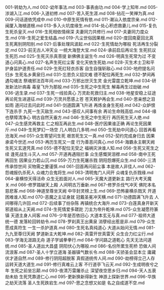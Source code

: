 001-转劫为人.md
002-幼年事法.md
003-事表由功.md
004-学上知年.md
005-涉湖入江.md
006-入道初修.md
007-苦入死生涯.md
008-拈花一笑禅为真.md
009-问话道依凭成中.md
010-中原生死情有依.md
011-潮汕入依度宗亲.md
012-闽厦入海植道根.md
013-多入火坑度缘生.md
014-处心积虑救妻儿.md
015-复仇生死杀皇灭.md
016-生死相依情绵深 夫妻同力共修行.md
017-夫妻同力度众生.md
018-生死之爱生结晶.md
019-凡尘世俗因果根.md
020-度回南夏回北真 生死离别阴阳别.md
021-后事处理风波起.md
022-生死情劫为哪般 死活再生分裂定.md
023-前无古人冲天业 一统大海登大宝.md
024-承前启后再论生 生死抗议生死历.md
025-生死灭杀真菩提 新佛佛主诞生今.md
026-明真生死常为过 不变道心问真心.md
027-名声生死红尘客 变化天依生死劫.md
028-灭生术士卫和平 护身监护道责任.md
029-生死红轻衣杀客 自生自强斩敌心.md
030-地府提名问归乡 生死名乡黄泉归.md
031-忘恩负义招灾难 德不配位再死生.md
032-梦间再遇勾魂法 祭魂邪法百年间.md
033-万邪出世灭生灵 金光雷霆立乾坤.md
034-研发新法针病毒 毒皇飞升为那般.md
035-生死之中生死生 解毒再生过劫破.md
036-逃生录.md
037-生死一线验真心 万灵赴死救归主.md
038-地星安稳上征途 再论死生进道征.md
039-万灵共愿感上苍 苍天敕护再会生.md
040-思亲想之泪如雨 道问过去问此时.md
041-剑道圆满飞升进 再炼金身生死经.md
042-众妒恨下连杀手 九死一生灭敌生.md
043-感叹人间事有余 再论生命贱高低.md
044-缘也孽障清净心 明古自然天垂方.md
046-生死之中生死行 再历死生天人绝.md
047-众生感灵再救主 仁之相互再此生.md
048-医疗因果谁正确 再论生死因果斤.md
049-生死梦幻一场空 几人明白几多明.md
050-生死劫中问道心 回首再看沧海天.md
051-众生寄望问生死 艰苦死生又一真.md
052-契约完成身归去 因果承诺今世还.md
053-再历生死又一度 行为善恶问真心.md
054-海霸永主朝天阙 生死又玄道凭真.md
055-德不配位无受之 福祸灾泱谁人知.md
056-生死又死生之续 逢死战生斗灭人.md
057-开道再遇阻拦事 众生感慨哭泪襟.md
058-南中王死再回生 因果业力若山沉.md
059-万力生死屠杀戮 阴阳怨爆死众生.md
060-三清传承惊世间 买物需之要谨慎.md
061-回首再问前尘事 本是故人非佳人.md
062-怨魂报仇杀死人 众魂力合鬼将生.md
063-清明鬼门人间开 众魂复仇杀戮缘.md
064-豪横惊天得活命 众生无脸面对人.md
065-天魔大道更新主 路行大考天魔关.md
066-修罗踏破天上殿 人间明古万垂新.md
067-修罗杀伐气冲天 佛陀本名慈悲客.md
068-神道至尊坐天阙 中华封灵榜上生.md
069-恐怖豪横杀戮天 开道困难谁人知.md
070-恶魔之主证身就 冠戴圣冕冲天横.md
071-功德圆满飞升去 人间哪得几许回.md
072-后续事了纷杂陈 再镇统合大海升.md
073-白莲真身开新天 邪道祖从上天阙.md
074-生死情爱多蹉跎 刀主为帝升乾坤.md
075-众生凝愿符篆镇 天道主身人间客.md
076-少年是否依旧心 大道本玄无与真.md
077-祖师大道统一德 发落轮回转劫令.md
078-罗刹真王出黄泉 消孽经出惹是非.md
079-众生愿成真符生 一生一杀护道真.md
080-生死名真纯道心 大道从始问无情.md
081-九九至尊归天阙 梦道新主大乾坤.md
082-真雷开世真雷天 众生合力红尘行.md
083-学海无涯路无舟 道子学诚拳拳行.md
084-学问路之道乾心 先天无法问道统.md
085-圣人道出大昌盛 阴阳伏心为哪般.md
086-名份所累生死桥 恐做人间流浪客.md
087-圣人十学立道海 圣器镇气数长令.md
088-天骄圣会显本立 庸藏伏才道自然.md
089-修行阴阳超脱客 真假道统传人间.md
090-劫榜得立己人存 运转天道大道生.md
091-修行真难云上客 不行道亭飞云天.md
092-生成明夜兮之年 生死之前坐忘颠.md
093-夜清万雷屠杀止 深望夜空思乡归.md
094-天人五衰劫未劫 生死凭靠道仁心.md
095-更新换新得新生 神游上探新世界.md
096-华族之劫天流落 圣人生死跌宕生.md
097-思之念想又如是 名之自成道不空.md



